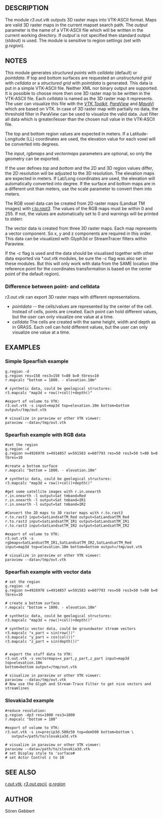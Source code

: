 ## DESCRIPTION

The module *r3.out.vtk* outputs 3D raster maps into VTK-ASCII format.
Maps are valid 3D raster maps in the current mapset search path. The
*output* parameter is the name of a VTK-ASCII file which will be written
in the current working directory. If *output* is not specified then
standard output (stdout) is used. The module is sensitive to region
settings (set with *g.region*).

## NOTES

This module generates *structured points* with *celldata* (default) or
*pointdata*. If top and bottom surfaces are requested an *unstructured
grid* with *celldata* or a *structured grid* with *pointdata* is
generated. This data is put in a simple VTK-ASCII file. Neither XML nor
binary output are supported. It is possible to choose more then one 3D
raster map to be written in the VTK-ASCII file. Each *celldata* is named
as the 3D raster map it represents. The user can visualize this file
with the *[VTK Toolkit](https://vtk.org/)*,
*[ParaView](https://www.paraview.org/)* and
*[MayaVi](https://github.com/enthought/mayavi)* which are based on VTK.
In case of 3D raster map with partially no data, the threshold filter in
ParaView can be used to visualize the valid data. Just filter all data
which is greater/lesser than the chosen null value in the VTK-ASCII
file.

The top and bottom region values are expected in meters. If a
Latitude-Longitude (LL) coordinates are used, the elevation value for
each voxel will be converted into degrees.

The *input*, *rgbmaps* and *vectormaps* parameters are optional, so only
the geometry can be exported.

If the user defines *top* and *bottom* and the 2D and 3D region values
differ, the 2D resolution will be adjusted to the 3D resolution. The
elevation maps are expected in meters. If Lat/Long coordinates are used,
the elevation will automatically converted into degree. If the surface
and bottom maps are in a different unit than meters, use the scale
parameter to convert them into meters.

The RGB voxel data can be created from 2D raster maps (Landsat TM
images) with *[r.to.rast3](r.to.rast3.md)*. The values of the RGB maps
must be within 0 and 255. If not, the values are automatically set to 0
and warnings will be printed to stderr.

The vector data is created from three 3D raster maps. Each map
represents a vector component. So x, y and z components are required in
this order. This data can be visualized with Glyph3d or StreamTracer
filters within Paraview.

If the *-c* flag is used and the data should be visualised together with
other data exported via *\*.out.vtk* modules, be sure the *-c* flag was
also set in these modules. But this will only work with data from the
SAME location (the reference point for the coordinates transformation is
based on the center point of the default region).

### Difference between point- and celldata

*r3.out.vtk* can export 3D raster maps with different representations.

- *pointdata* -- the cells/values are represented by the center of the
  cell. Instead of cells, points are created. Each point can hold
  different values, but the user can only visualize one value at a time.
- *celldata* The cells are created with the same height, width and depth
  as in GRASS. Each cell can hold different values, but the user can
  only visualize one value at a time.

## EXAMPLES

### Simple Spearfish example

```shell
g.region -d
g.region res=150 res3=150 t=80 b=0 tbres=10
r.mapcalc "bottom = 1800. - elevation.10m"

# synthetic data, could be geological structures:
r3.mapcalc "map3d = row()+col()+depth()"

#export of volume to VTK:
r3.out.vtk -s input=map3d top=elevation.10m bottom=bottom output=/tmp/out.vtk

# visualize in paraview or other VTK viewer:
paraview --data=/tmp/out.vtk
```

### Spearfish example with RGB data

```shell
#set the region
g.region -d
g.region n=4926970 s=4914857 w=591583 e=607793 res=50 res3=50 t=80 b=0 tbres=10

#create a bottom surface
r.mapcalc "bottom = 1800. - elevation.10m"

# synthetic data, could be geological structures:
r3.mapcalc "map3d = row()+col()+depth()"

#get some satellite images with r.in.onearth
r.in.onearth -l output=Sat tmband=Red
r.in.onearth -l output=Sat tmband=IR1
r.in.onearth -l output=Sat tmband=IR2

#Convert the 2D maps to 3D raster maps with r.to.rast3
r.to.rast3 input=SatLandsatTM_Red output=SatLandsatTM_Red
r.to.rast3 input=SatLandsatTM_IR1 output=SatLandsatTM_IR1
r.to.rast3 input=SatLandsatTM_IR2 output=SatLandsatTM_IR2

#export of volume to VTK:
r3.out.vtk -s rgbmaps=SatLandsatTM_IR1,SatLandsatTM_IR2,SatLandsatTM_Red
input=map3d top=elevation.10m bottom=bottom output=/tmp/out.vtk

# visualize in paraview or other VTK viewer:
paraview --data=/tmp/out.vtk
```

### Spearfish example with vector data

```shell
# set the region
g.region -d
g.region n=4926970 s=4914857 w=591583 e=607793 res=50 res3=50 t=80 b=0 tbres=10

# create a bottom surface
r.mapcalc "bottom = 1800. - elevation.10m"

# synthetic data, could be geological structures:
r3.mapcalc "map3d = row()+col()+depth()"

# synthetic vector data, could be groundwater stream vectors
r3.mapcalc "x_part = sin(row())"
r3.mapcalc "y_part = cos(col())"
r3.mapcalc "z_part = sin(depth())"


# export the stuff data to VTK:
r3.out.vtk -s vectormaps=x_part,y_part,z_part input=map3d top=elevation.10m
bottom=bottom output=/tmp/out.vtk

# visualize in paraview or other VTK viewer:
paraview --data=/tmp/out.vtk
# Now use the Glyph and Stream-Trace Filter to get nice vectors and streamlines
```

### Slovakia3d example

```shell
#reduce resolution:
g.region -dp3 res=1000 res3=1000
r.mapcalc "bottom = 100"

#export of volume to VTK:
r3.out.vtk -s in=precip3d.500z50 top=dem500 bottom=bottom \
   output=/path/to/slovakia3d.vtk

# visualize in paraview or other VTK viewer:
paraview --data=/path/to/slovakia3d.vtk
# set Display style to 'surface#
# set Actor Control z to 10
```

## SEE ALSO

*[r.out.vtk](r.out.vtk.md), [r3.out.ascii](r3.out.ascii.md),
[g.region](g.region.md)*

## AUTHOR

Sören Gebbert
